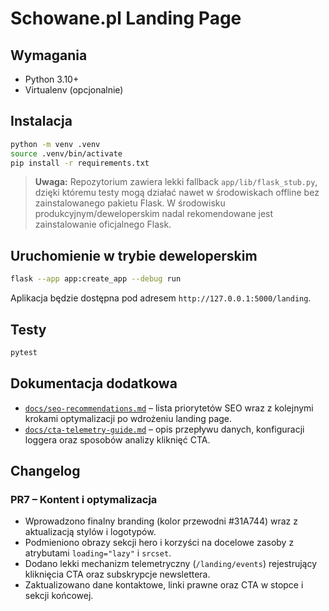 # Schowane.pl Landing Page

## Wymagania

- Python 3.10+
- Virtualenv (opcjonalnie)

## Instalacja

```bash
python -m venv .venv
source .venv/bin/activate
pip install -r requirements.txt
```

> **Uwaga:** Repozytorium zawiera lekki fallback `app/lib/flask_stub.py`,
> dzięki któremu testy mogą działać nawet w środowiskach offline bez
> zainstalowanego pakietu Flask. W środowisku produkcyjnym/deweloperskim
> nadal rekomendowane jest zainstalowanie oficjalnego Flask.

## Uruchomienie w trybie deweloperskim

```bash
flask --app app:create_app --debug run
```

Aplikacja będzie dostępna pod adresem `http://127.0.0.1:5000/landing`.

## Testy

```bash
pytest
```

## Dokumentacja dodatkowa

- [`docs/seo-recommendations.md`](docs/seo-recommendations.md) – lista priorytetów
  SEO wraz z kolejnymi krokami optymalizacji po wdrożeniu landing page.
- [`docs/cta-telemetry-guide.md`](docs/cta-telemetry-guide.md) – opis przepływu
  danych, konfiguracji loggera oraz sposobów analizy kliknięć CTA.

## Changelog

### PR7 – Kontent i optymalizacja
- Wprowadzono finalny branding (kolor przewodni #31A744) wraz z aktualizacją stylów i logotypów.
- Podmieniono obrazy sekcji hero i korzyści na docelowe zasoby z atrybutami `loading="lazy"` i `srcset`.
- Dodano lekki mechanizm telemetryczny (`/landing/events`) rejestrujący kliknięcia CTA oraz subskrypcje newslettera.
- Zaktualizowano dane kontaktowe, linki prawne oraz CTA w stopce i sekcji końcowej.
